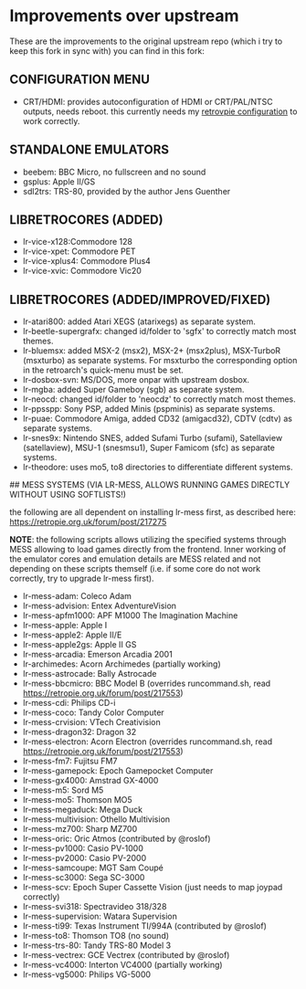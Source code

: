 # Improvements over upstream

These are the improvements to the original upstream repo (which i try to keep this fork in sync with) you can find in this fork:

## CONFIGURATION MENU

* CRT/HDMI: provides autoconfiguration of HDMI or CRT/PAL/NTSC outputs, needs reboot. this currently needs my [retrovpie configuration](https://github.com/valerino/retrovpie) to work correctly.
  
## STANDALONE EMULATORS

* beebem: BBC Micro, no fullscreen and no sound
* gsplus: Apple II/GS
* sdl2trs: TRS-80, provided by the author Jens Guenther

## LIBRETROCORES (ADDED)

* lr-vice-x128:Commodore 128
* lr-vice-xpet: Commodore PET
* lr-vice-xplus4: Commodore Plus4
* lr-vice-xvic: Commodore Vic20

## LIBRETROCORES (ADDED/IMPROVED/FIXED)

* lr-atari800: added Atari XEGS (atarixegs) as separate system.
* lr-beetle-supergrafx: changed id/folder to 'sgfx' to correctly match most themes.
* lr-bluemsx: added MSX-2 (msx2), MSX-2+ (msx2plus), MSX-TurboR (msxturbo) as separate systems. For msxturbo the corresponding option in the retroarch's quick-menu must be set.
* lr-dosbox-svn: MS/DOS, more onpar with upstream dosbox.
* lr-mgba: added Super Gameboy (sgb) as separate system.
* lr-neocd: changed id/folder to 'neocdz' to correctly match most themes.
* lr-ppsspp: Sony PSP, added Minis (pspminis) as separate systems.
* lr-puae: Commodore Amiga, added CD32 (amigacd32), CDTV (cdtv) as separate systems.
* lr-snes9x: Nintendo SNES, added Sufami Turbo (sufami), Satellaview (satellaview), MSU-1 (snesmsu1), Super Famicom (sfc) as separate systems.
* lr-theodore: uses mo5, to8 directories to differentiate different systems.

## MESS SYSTEMS (VIA LR-MESS, ALLOWS RUNNING GAMES DIRECTLY WITHOUT USING SOFTLISTS!)

the following are all dependent on installing lr-mess first, as described here: https://retropie.org.uk/forum/post/217275

__NOTE__: the following scripts allows utilizing the specified systems through MESS allowing to load games directly from the frontend. Inner working of the emulator cores and emulation details are MESS related and not depending on these scripts themself (i.e. if some core do not work correctly, try to upgrade lr-mess first).

* lr-mess-adam: Coleco Adam
* lr-mess-advision: Entex AdventureVision
* lr-mess-apfm1000: APF M1000 The Imagination Machine
* lr-mess-apple: Apple I
* lr-mess-apple2: Apple II/E
* lr-mess-apple2gs: Apple II GS
* lr-mess-arcadia: Emerson Arcadia 2001
* lr-archimedes: Acorn Archimedes (partially working)
* lr-mess-astrocade: Bally Astrocade
* lr-mess-bbcmicro: BBC Model B (overrides runcommand.sh, read https://retropie.org.uk/forum/post/217553)
* lr-mess-cdi: Philips CD-i
* lr-mess-coco: Tandy Color Computer
* lr-mess-crvision: VTech Creativision
* lr-mess-dragon32: Dragon 32
* lr-mess-electron: Acorn Electron (overrides runcommand.sh, read https://retropie.org.uk/forum/post/217553)
* lr-mess-fm7: Fujitsu FM7
* lr-mess-gamepock: Epoch Gamepocket Computer
* lr-mess-gx4000: Amstrad GX-4000
* lr-mess-m5: Sord M5
* lr-mess-mo5: Thomson MO5
* lr-mess-megaduck: Mega Duck
* lr-mess-multivision: Othello Multivision
* lr-mess-mz700: Sharp MZ700
* lr-mess-oric: Oric Atmos (contributed by @roslof)
* lr-mess-pv1000: Casio PV-1000
* lr-mess-pv2000: Casio PV-2000
* lr-mess-samcoupe: MGT Sam Coupé
* lr-mess-sc3000: Sega SC-3000
* lr-mess-scv: Epoch Super Cassette Vision (just needs to map joypad correctly)
* lr-mess-svi318: Spectravideo 318/328
* lr-mess-supervision: Watara Supervision
* lr-mess-ti99: Texas Instrument TI/994A (contributed by @roslof)
* lr-mess-to8: Thomson TO8 (no sound)
* lr-mess-trs-80: Tandy TRS-80 Model 3
* lr-mess-vectrex: GCE Vectrex (contributed by @roslof)
* lr-mess-vc4000: Interton VC4000 (partially working)
* lr-mess-vg5000: Philips VG-5000
